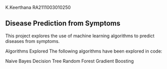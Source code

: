 K.Keerthana
RA2111003010250

**Disease Prediction from Symptoms**
-------------------------------------
This project explores the use of machine learning algorithms to predict diseases from symptoms.

Algorithms Explored
The following algorithms have been explored in code:

Naive Bayes
Decision Tree
Random Forest
Gradient Boosting
